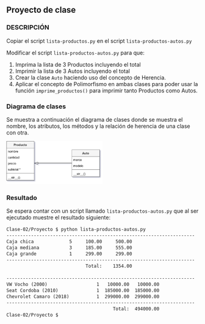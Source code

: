 ## Proyecto de clase

### DESCRIPCIÓN

Copiar el script `lista-productos.py` en el script `lista-productos-autos.py`

Modificar el script `lista-productos-autos.py` para que:
1. Imprima la lista de 3 Productos incluyendo el total
1. Imprimir la lista de 3 Autos incluyendo el total
1. Crear la clase `Auto` haciendo uso del concepto de Herencia.
1. Aplicar el concepto de Polimorfismo en ambas clases para poder usar la función `imprime_productos()`
   para imprimir tanto Productos como Autos.

### Diagrama de clases

Se muestra a continuación el diagrama de clases donde se muestra el nombre, los atributos,
los métodos y la relación de herencia de una clase con otra.

<img src="./Diagrama-clases.png" width="50%">

### Resultado

Se espera contar con un script llamado `lista-productos-autos.py` que al ser ejecutado
muestre el resultado siguiente:

```
Clase-02/Proyecto $ python lista-productos-autos.py
---------------------------------------------------------------------
Caja chica             5     100.00     500.00
Caja mediana           3     185.00     555.00
Caja grande            1     299.00     299.00
---------------------------------------------------------------------
                             Total:    1354.00

---------------------------------------------------------------------
VW Vocho (2000)                  1   10000.00   10000.00
Seat Cordoba (2010)              1  185000.00  185000.00
Chevrolet Camaro (2018)          1  299000.00  299000.00
---------------------------------------------------------------------
                                       Total:  494000.00
Clase-02/Proyecto $ 
```
